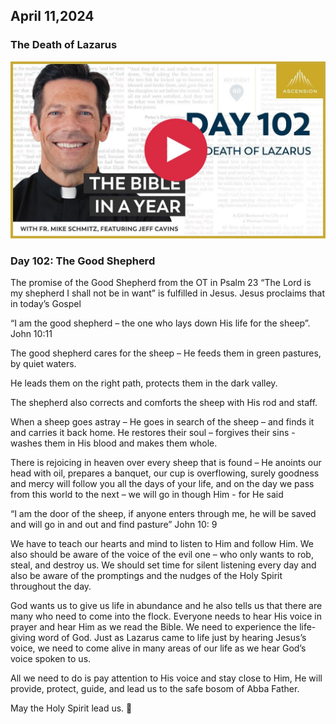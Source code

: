 ## April 11,2024

### The Death of Lazarus

[![The Death of Lazarus](https://raw.githubusercontent.com/linusjf/BIAY/main/April/jpgs/Day102.jpg)](https://youtu.be/jFzZlLNyC4E "The Death of Lazarus")

### Day 102: The Good Shepherd

The promise of the Good Shepherd from the OT in Psalm 23 “The Lord is my shepherd I shall not be in want” is fulfilled in Jesus. Jesus proclaims that in today’s Gospel

“I am the good shepherd – the one who lays down His life for the sheep”. John 10:11

The good shepherd cares for the sheep – He feeds them in green pastures, by quiet waters.

He leads them on the right path, protects them in the dark valley.

The shepherd also corrects and comforts the sheep with His rod and staff.

When a sheep goes astray – He goes in search of the sheep – and finds it and carries it back home. He restores their soul – forgives their sins - washes them in His blood and makes them whole.

There is rejoicing in heaven over every sheep that is found – He anoints our head with oil, prepares a banquet, our cup is overflowing, surely goodness and mercy will follow you all the days of your life, and on the day we pass from this world to the next – we will go in though Him - for He said

“I am the door of the sheep, if anyone enters through me, he will be saved and will go in and out and find pasture” John 10: 9

We have to teach our hearts and mind to listen to Him and follow Him. We also should be aware of the voice of the evil one – who only wants to rob, steal, and destroy us. We should set time for silent listening every day and also be aware of the promptings and the nudges of the Holy Spirit throughout the day.

God wants us to give us life in abundance and he also tells us that there are many who need to come into the flock. Everyone needs to hear His voice in prayer and hear Him as we read the Bible. We need to experience the life-giving word of God. Just as Lazarus came to life just by hearing Jesus’s voice, we need to come alive in many areas of our life as we hear God’s voice spoken to us.

All we need to do is pay attention to His voice and stay close to Him, He will provide, protect, guide, and lead us to the safe bosom of Abba Father.

May the Holy Spirit lead us. 🙏
